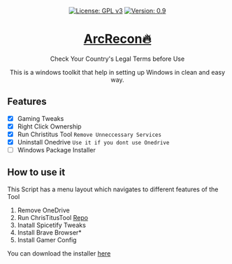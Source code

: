 <div align="center" markdown="1">
  
[![License: GPL v3](https://img.shields.io/badge/License-GPLv3-blue.svg)](https://www.gnu.org/licenses/gpl-3.0)
[![Version: 0.9](https://img.shields.io/badge/Version%3F-1.0-red.svg)](https://github.com/bharathajjarapu/Bloatbuster)
</div>
<p align="center">
<a href="https://github.com/bharathajjarapu/Bloatbuster">
   <h1 align="center">ArcRecon🔥</h1></a>
</p>
<p align="center">
Check Your Country's Legal Terms before Use
</p>
<p align="center">
This is a windows toolkit that help in setting up Windows in clean and easy way.
</p>

## Features

- [x] Gaming Tweaks
- [x] Right Click Ownership
- [x] Run Christitus Tool `Remove Unneccessary Services`
- [x] Uninstall Onedrive `Use it if you dont use Onedrive`
- [ ] Windows Package Installer

## How to use it

This Script has a menu layout which navigates to different features of the Tool

1. Remove OneDrive
3. Run ChrisTitusTool [Repo](https://github.com/ChrisTitusTech/winutil)
4. Inatall Spicetify Tweaks
5. Install Brave Browser*
6. Install Gamer Config

You can download the installer [here](https://github.com/bharathajjarapu/ArcRecon/releases)
